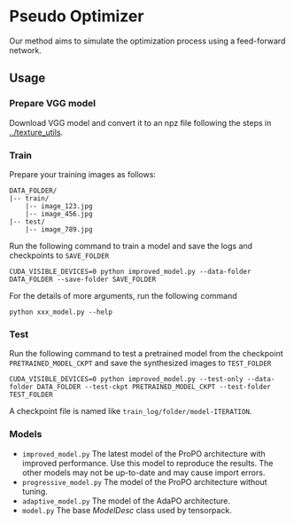 # Pseudo Optimizer
Our method aims to simulate the optimization process using a feed-forward network.


## Usage

### Prepare VGG model
Download VGG model and convert it to an npz file following the steps in [../texture_utils](../texture_utils).

### Train
Prepare your training images as follows:
```
DATA_FOLDER/
|-- train/
    |-- image_123.jpg
    |-- image_456.jpg
|-- test/
    |-- image_789.jpg
```


Run the following command to train a model and save the logs and checkpoints to `SAVE_FOLDER`
```
CUDA_VISIBLE_DEVICES=0 python improved_model.py --data-folder DATA_FOLDER --save-folder SAVE_FOLDER
```

For the details of more arguments, run the following command
```
python xxx_model.py --help
```

### Test

Run the following command to test a pretrained model from the checkpoint `PRETRAINED_MODEL_CKPT` and save the synthesized images to `TEST_FOLDER`
```
CUDA_VISIBLE_DEVICES=0 python improved_model.py --test-only --data-folder DATA_FOLDER --test-ckpt PRETRAINED_MODEL_CKPT --test-folder TEST_FOLDER
```
A checkpoint file is named like `train_log/folder/model-ITERATION`.

### Models

* `improved_model.py` The latest model of the ProPO architecture with improved performance. Use this model to reproduce the results. The other models may not be up-to-date and may cause import errors.
* `progressive_model.py` The model of the ProPO architecture without tuning.
* `adaptive_model.py` The model of the AdaPO architecture.
* `model.py` The base _ModelDesc_ class used by tensorpack.
